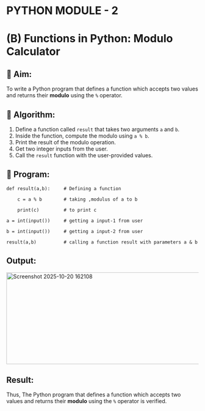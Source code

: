 # PYTHON MODULE - 2
# (B) Functions in Python: Modulo Calculator

## 🎯 Aim:
To write a Python program that defines a function which accepts two values and returns their **modulo** using the `%` operator.

## 🧠 Algorithm:
1. Define a function called `result` that takes two arguments `a` and `b`.
2. Inside the function, compute the modulo using `a % b`.
3. Print the result of the modulo operation.
4. Get two integer inputs from the user.
5. Call the `result` function with the user-provided values.

## 🧾 Program:

    def result(a,b):     # Defining a function

        c = a % b        # taking ,modulus of a to b
    
        print(c)         # to print c

    a = int(input())     # getting a input-1 from user

    b = int(input())     # getting a input-2 from user

    result(a,b)          # calling a function result with parameters a & b

## Output:

<img width="761" height="240" alt="Screenshot 2025-10-20 162108" src="https://github.com/user-attachments/assets/3025db4d-c663-4cce-a2b9-44d8392c1f64" />

## Result:
Thus, The Python program that defines a function which accepts two values and returns their **modulo** using the `%` operator is verified.
